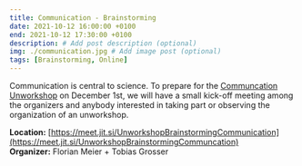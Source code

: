 ```yaml
---
title: Communication - Brainstorming
date: 2021-10-12 16:00:00 +0100
end: 2021-10-12 17:30:00 +0100
description: # Add post description (optional)
img: ./communication.jpg # Add image post (optional)
tags: [Brainstorming, Online]
---
```


Communication is central to science. To prepare for the [Communcation
Unworkshop](https://unworkshop.science/21-12-01-Communication/) on December
1st, we will have a small kick-off meeting among the organizers and anybody
interested in taking part or observing the organization of an unworkshop.

__Location:__ [https://meet.jit.si/UnworkshopBrainstormingCommunication](https://meet.jit.si/UnworkshopBrainstormingCommuncation)  
__Organizer:__ Florian Meier + Tobias Grosser
